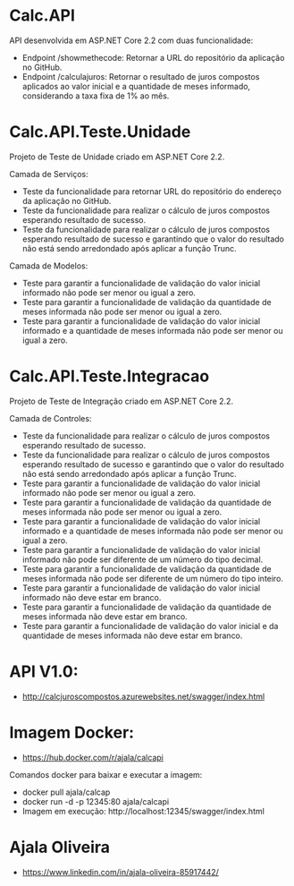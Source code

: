 # Calc.API
API desenvolvida em ASP.NET Core 2.2 com duas funcionalidade:

- Endpoint /showmethecode: Retornar a URL do repositório da aplicação no GitHub.
- Endpoint /calculajuros: Retornar o resultado de juros compostos aplicados ao valor inicial e a quantidade de meses informado, considerando a taxa fixa de 1% ao mês.

# Calc.API.Teste.Unidade
Projeto de Teste de Unidade criado em ASP.NET Core 2.2.

Camada de Serviços:
* Teste da funcionalidade para retornar URL do repositório do endereço da aplicação no GitHub.
* Teste da funcionalidade para realizar o cálculo de juros compostos esperando resultado de sucesso.
* Teste da funcionalidade para realizar o cálculo de juros compostos esperando resultado de sucesso e garantindo que o valor do resultado não está sendo arredondado após aplicar a função Trunc.

Camada de Modelos:
* Teste para garantir a funcionalidade de validação do valor inicial informado não pode ser menor ou igual a zero.
* Teste para garantir a funcionalidade de validação da quantidade de meses informada não pode ser menor ou igual a zero.
* Teste para garantir a funcionalidade de validação do valor inicial informado e a quantidade de meses informada não pode ser menor ou igual a zero.

# Calc.API.Teste.Integracao
Projeto de Teste de Integração criado em ASP.NET Core 2.2.

Camada de Controles:
* Teste da funcionalidade para realizar o cálculo de juros compostos esperando resultado de sucesso.
* Teste da funcionalidade para realizar o cálculo de juros compostos esperando resultado de sucesso e garantindo que o valor do resultado não está sendo arredondado após aplicar a função Trunc.
* Teste para garantir a funcionalidade de validação do valor inicial informado não pode ser menor ou igual a zero.
* Teste para garantir a funcionalidade de validação da quantidade de meses informada não pode ser menor ou igual a zero.
* Teste para garantir a funcionalidade de validação do valor inicial informado e a quantidade de meses informada não pode ser menor ou igual a zero.
* Teste para garantir a funcionalidade de validação do valor inicial informado não pode ser diferente de um número do tipo decimal.
* Teste para garantir a funcionalidade de validação da quantidade de meses informada não pode ser diferente de um número do tipo inteiro.
* Teste para garantir a funcionalidade de validação do valor inicial informado não deve estar em branco.
* Teste para garantir a funcionalidade de validação da quantidade de meses informada não deve estar em branco.
* Teste para garantir a funcionalidade de validação do valor inicial e da quantidade de meses informada não deve estar em branco.

# API V1.0:
- http://calcjuroscompostos.azurewebsites.net/swagger/index.html

# Imagem Docker:
- https://hub.docker.com/r/ajala/calcapi

Comandos docker para baixar e executar a imagem:
   - docker pull ajala/calcap
   - docker run -d -p 12345:80 ajala/calcapi
   - Imagem em execução: http://localhost:12345/swagger/index.html

# Ajala Oliveira
- https://www.linkedin.com/in/ajala-oliveira-85917442/
